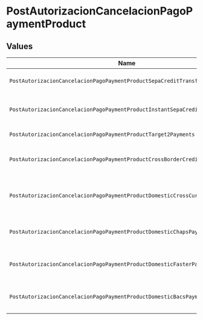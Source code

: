 # PostAutorizacionCancelacionPagoPaymentProduct


## Values

| Name                                                                           | Value                                                                          |
| ------------------------------------------------------------------------------ | ------------------------------------------------------------------------------ |
| `PostAutorizacionCancelacionPagoPaymentProductSepaCreditTransfers`             | sepa-credit-transfers                                                          |
| `PostAutorizacionCancelacionPagoPaymentProductInstantSepaCreditTransfers`      | instant-sepa-credit-transfers                                                  |
| `PostAutorizacionCancelacionPagoPaymentProductTarget2Payments`                 | target-2-payments                                                              |
| `PostAutorizacionCancelacionPagoPaymentProductCrossBorderCreditTransfers`      | cross-border-credit-transfers                                                  |
| `PostAutorizacionCancelacionPagoPaymentProductDomesticCrossCurrencyPaymentsUk` | domestic-cross-currency-payments-uk                                            |
| `PostAutorizacionCancelacionPagoPaymentProductDomesticChapsPaymentsUk`         | domestic-chaps-payments-uk                                                     |
| `PostAutorizacionCancelacionPagoPaymentProductDomesticFasterPaymentsUk`        | domestic-faster-payments-uk                                                    |
| `PostAutorizacionCancelacionPagoPaymentProductDomesticBacsPaymentsUk`          | domestic-bacs-payments-uk                                                      |